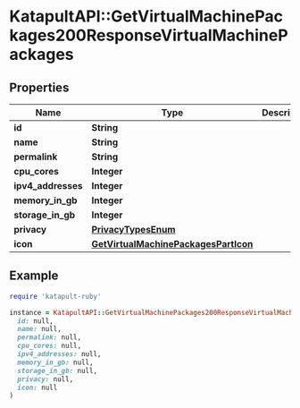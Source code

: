 # KatapultAPI::GetVirtualMachinePackages200ResponseVirtualMachinePackages

## Properties

| Name | Type | Description | Notes |
| ---- | ---- | ----------- | ----- |
| **id** | **String** |  | [optional] |
| **name** | **String** |  | [optional] |
| **permalink** | **String** |  | [optional] |
| **cpu_cores** | **Integer** |  | [optional] |
| **ipv4_addresses** | **Integer** |  | [optional] |
| **memory_in_gb** | **Integer** |  | [optional] |
| **storage_in_gb** | **Integer** |  | [optional] |
| **privacy** | [**PrivacyTypesEnum**](PrivacyTypesEnum.md) |  | [optional] |
| **icon** | [**GetVirtualMachinePackagesPartIcon**](GetVirtualMachinePackagesPartIcon.md) |  | [optional] |

## Example

```ruby
require 'katapult-ruby'

instance = KatapultAPI::GetVirtualMachinePackages200ResponseVirtualMachinePackages.new(
  id: null,
  name: null,
  permalink: null,
  cpu_cores: null,
  ipv4_addresses: null,
  memory_in_gb: null,
  storage_in_gb: null,
  privacy: null,
  icon: null
)
```

